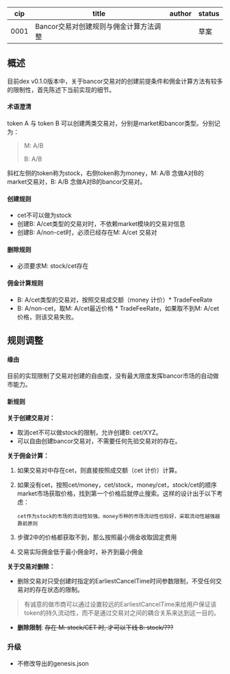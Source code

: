 cip | title | author | status |
-------|-------|------|-------|
0001 | Bancor交易对创建规则与佣金计算方法调整| | 草案|


## 概述

目前dex v0.1.0版本中，关于bancor交易对的创建前提条件和佣金计算方法有较多的限制性，首先陈述下当前实现的细节。

#### 术语澄清

token A 与 token B 可以创建两类交易对，分别是market和bancor类型。分别记为：

> M: A/B
>
> B:  A/B

斜杠左侧的token称为stock，右侧token称为money，M: A/B 念做A对B的market交易对，B: A/B 念做A对B的bancor交易对。

#### 创建规则

- cet不可以做为stock
- 创建B: A/cet类型的交易对时，不依赖market模块的交易对信息
- 创建B: A/non-cet时，必须已经存在M: A/cet 交易对

#### 删除规则

- 必须要求M: stock/cet存在

#### 佣金计算规则

- B: A/cet类型的交易对，按照交易成交额（money 计价）* TradeFeeRate
- B: A/non-cet，取M: A/cet最近价格 * TradeFeeRate，如果取不到M: A/cet价格，则该交易失败。



## 规则调整

#### 缘由

目前的实现限制了交易对创建的自由度，没有最大限度发挥bancor市场的自动做市能力。

#### 新规则

**关于创建交易对：**

- 取消cet不可以做stock的限制，允许创建B: cet/XYZ。
- 可以自由创建bancor交易对，不需要任何先验交易对的存在。

**关于佣金计算：**

1. 如果交易对中存在cet，则直接按照成交额（cet 计价）计算。

2. 如果没有cet，按照cet/money，cet/stock，money/cet，stock/cet的顺序market市场获取价格，找到第一个价格后就停止搜索。这样的设计出于以下考虑：

   `cet作为stock的市场的流动性较强，money币种的市场流动性也较好，采取流动性越强越靠前原则`

3. 步骤2中的价格都获取不到，那么按照最小佣金收取固定费用

4. 交易实际佣金低于最小佣金时，补齐到最小佣金

**关于交易对删除：**

- 删除交易对只受创建时指定的EarliestCancelTime时间参数限制，不受任何交易对的存在状态的限制。
> 有诚意的做市商可以通过设置较远的EarliestCancelTime来给用户保证该token的持久流动性，而不是通过交易对之间的耦合关系来达到这一目的。

- **删除限制**: ~~存在 M: stock/CET 时, 才可以下线 B: stock/???~~

### 升级
- 不修改导出的genesis.json
